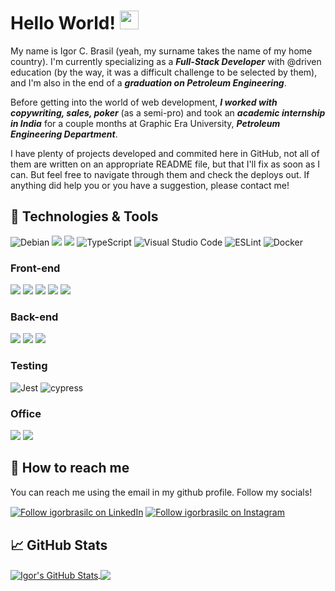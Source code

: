 # Hello World! <img src="https://raw.githubusercontent.com/MartinHeinz/MartinHeinz/master/wave.gif" width="30px">

  My name is Igor C. Brasil (yeah, my surname takes the name of my home country). I'm currently specializing as a ***Full-Stack Developer*** with @driven education (by the way, it was a difficult challenge to be selected by them), and I'm also in the end of a ***graduation on Petroleum Engineering***.

  Before getting into the world of web development, ***I worked with copywriting, sales, poker*** (as a semi-pro) and took an ***academic internship in India*** for a couple months at Graphic Era University, ***Petroleum Engineering Department***.
  
  I have plenty of projects developed and commited here in GitHub, not all of them are written on an appropriate README file, but that I'll fix as soon as I can. But feel free to navigate through them and check the deploys out. If anything did help you or you have a suggestion, please contact me!

## 🔧 Technologies & Tools
![Debian](https://img.shields.io/badge/Debian-D70A53?style=for-the-badge&logo=debian&logoColor=white)
![](https://img.shields.io/badge/GIT-E44C30?style=for-the-badge&logo=git&logoColor=white)
![](https://img.shields.io/badge/JavaScript-323330?style=for-the-badge&logo=javascript&logoColor=F7DF1E)
![TypeScript](https://img.shields.io/badge/typescript-%23007ACC.svg?style=for-the-badge&logo=typescript&logoColor=white)
![Visual Studio Code](https://img.shields.io/badge/Visual%20Studio%20Code-0078d7.svg?style=for-the-badge&logo=visual-studio-code&logoColor=white)
![ESLint](https://img.shields.io/badge/ESLint-4B3263?style=for-the-badge&logo=eslint&logoColor=white)
![Docker](https://img.shields.io/badge/docker-%230db7ed.svg?style=for-the-badge&logo=docker&logoColor=white)
### Front-end
![](https://img.shields.io/badge/HTML5-E34F26?style=for-the-badge&logo=html5&logoColor=white)
![](https://img.shields.io/badge/CSS3-1572B6?style=for-the-badge&logo=css3&logoColor=white)
![](https://img.shields.io/badge/Sass-CC6699?style=for-the-badge&logo=sass&logoColor=white)
![](https://img.shields.io/badge/React-20232A?style=for-the-badge&logo=react&logoColor=61DAFB)
![](https://img.shields.io/badge/styled--components-DB7093?style=for-the-badge&logo=styled-components&logoColor=white)
### Back-end
![](https://img.shields.io/badge/Node.js-43853D?style=for-the-badge&logo=node.js&logoColor=white)
![](https://img.shields.io/badge/Express.js-404D59?style=for-the-badge)
![](https://img.shields.io/badge/MongoDB-4EA94B?style=for-the-badge&logo=mongodb&logoColor=white)
### Testing
![Jest](https://img.shields.io/badge/-jest-%23C21325?style=for-the-badge&logo=jest&logoColor=white)
![cypress](https://img.shields.io/badge/-cypress-%23E5E5E5?style=for-the-badge&logo=cypress&logoColor=058a5e)
### Office
![](https://www.mathworks.com/matlabcentral/images/matlab-file-exchange.svg)
![](https://img.shields.io/badge/Microsoft_Excel-217346?style=for-the-badge&logo=microsoft-excel&logoColor=white)

## 📩 How to reach me
You can reach me using the email in my github profile. Follow my socials!

[<img src="https://img.shields.io/badge/LinkedIn-0077B5?style=for-the-badge&logo=linkedin&logoColor=white" align="center" alt="Follow igorbrasilc on LinkedIn" title="Follow igorbrasilc on LinkedIn"/>](https://www.linkedin.com/in/igor-corbari-brasil-23857512a/)
[<img src="https://img.shields.io/badge/Instagram-E4405F?style=for-the-badge&logo=instagram&logoColor=white" align="center" alt="Follow igorbrasilc on Instagram" title="Follow igorbrasilc on Instagram"/>](https://instagram.com/igorbrasilcc)

## &#x1f4c8; GitHub Stats
<a href="https://github.com/igorbrasilc/igorbrasilc">
  <img align="center" src="https://github-profile-summary-cards.vercel.app/api/cards/profile-details?username=igorbrasilc&theme=vue" alt="Igor's GitHub Stats" />
</a>
<a href="https://github.com/igorbrasilc/igorbrasilc">
  <img align="center" src="https://github-readme-stats.vercel.app/api/top-langs/?username=igorbrasilc" />
</a>



